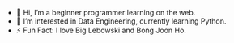 - 👋 Hi, I’m a beginner programmer learning on the web.
- 👀 I’m interested in Data Engineering, currently learning Python.
- ⚡ Fun Fact: I love Big Lebowski and Bong Joon Ho.
